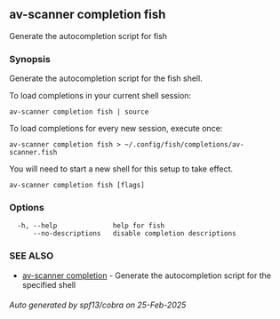 ## av-scanner completion fish

Generate the autocompletion script for fish

### Synopsis

Generate the autocompletion script for the fish shell.

To load completions in your current shell session:

	av-scanner completion fish | source

To load completions for every new session, execute once:

	av-scanner completion fish > ~/.config/fish/completions/av-scanner.fish

You will need to start a new shell for this setup to take effect.


```
av-scanner completion fish [flags]
```

### Options

```
  -h, --help              help for fish
      --no-descriptions   disable completion descriptions
```

### SEE ALSO

* [av-scanner completion](av-scanner_completion.md)	 - Generate the autocompletion script for the specified shell

###### Auto generated by spf13/cobra on 25-Feb-2025
